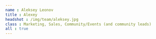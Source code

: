 ```yaml
---
name : Aleksey Leonov
title : Alexey
headshot : /img/team/aleksey.jpg
class : Marketing, Sales, Community/Events (and community leads)
all : true
---
```

